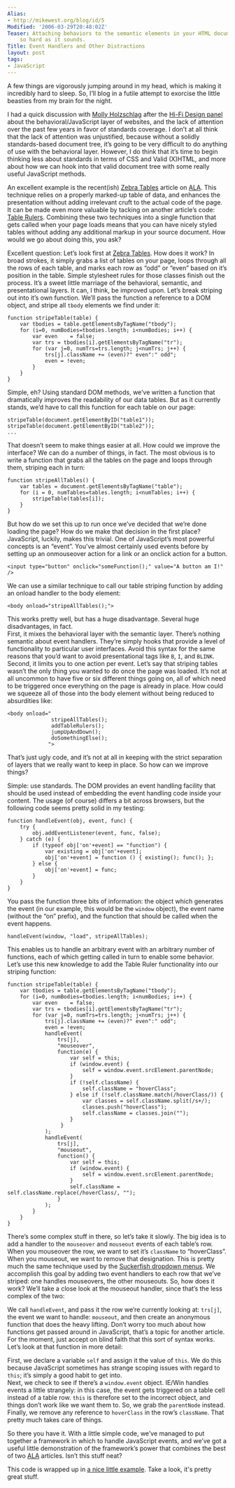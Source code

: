 ```yaml
---
Alias:
- http://mikewest.org/blog/id/5
Modified: '2006-03-29T20:48:02Z'
Teaser: Attaching behaviors to the semantic elements in your HTML document isn't nearly
    so hard as it sounds.
Title: Event Handlers and Other Distractions
layout: post
tags:
- JavaScript
---
```

A few things are vigorously jumping around in my head, which is making it incredibly hard to sleep. So, I’ll blog in a futile attempt to exorcise the little beasties from my brain for the night.

I had a quick discussion with [Molly Holzschlag][1] after the [Hi-Fi Design panel][2] about the behavioral/JavaScript layer of websites, and the lack of attention over the past few years in favor of standards coverage. I don’t at all think that the lack of attention was unjustified, because without a solidly standards-based document tree, it’s going to be very difficult to do anything of use with the behavioral layer. However, I do think that it’s time to begin thinking less about standards in terms of CSS and Valid (X)HTML, and more about how we can hook into that valid document tree with some really useful JavaScript methods.

An excellent example is the recent(ish) [Zebra Tables][3] article on [ALA][4]. This technique relies on a properly marked-up table of data, and enhances the presentation without adding irrelevant cruft to the actual code of the page. It can be made even more valuable by tacking on another article’s code: [Table Rulers][5]. Combining these two techniques into a single function that gets called when your page loads means that you can have nicely styled tables without adding any additional markup in your source document. How would we go about doing this, you ask?

Excellent question: Let’s look first at [Zebra Tables][3]. How does it work? In broad strokes, it simply grabs a list of tables on your page, loops through all the rows of each table, and marks each row as “odd” or “even” based on it’s position in the table. Simple stylesheet rules for those classes finish out the process. It’s a sweet little marriage of the behavioral, semantic, and presentational layers. It can, I think, be improved upon. Let’s break striping out into it’s own function. We’ll pass the function a reference to a DOM object, and stripe all `tbody` elements we find under it:
    
    function stripeTable(table) {
        var tbodies = table.getElementsByTagName("tbody");
        for (i=0, numBodies=tbodies.length; i<numBodies; i++) {
            var even    = false;
            var trs = tbodies[i].getElementsByTagName("tr");
            for (var j=0, numTrs=trs.length; j<numTrs; j++) {
                trs[j].className += (even)?" even":" odd";
                even = !even;
            }
        }
    }
    

Simple, eh? Using standard DOM methods, we’ve written a function that dramatically improves the readability of our data tables. But as it currently stands, we’d have to call this function for each table on our page:
    
    stripeTable(document.getElementByID("table1"));
    stripeTable(document.getElementByID("table2"));
    ...
    

That doesn’t seem to make things easier at all. How could we improve the interface? We can do a number of things, in fact. The most obvious is to write a function that grabs all the tables on the page and loops through them, striping each in turn:
    
    function stripeAllTables() {
        var tables = document.getElementsByTagName("table");
        for (i = 0, numTables=tables.length; i<numTables; i++) {
            stripeTable(tables[i]);
        }
    }
    

But how do we set this up to run once we’ve decided that we’re done loading the page? How do we make that decision in the first place? JavaScript, luckily, makes this trivial. One of JavaScript’s most powerful concepts is an “event”. You’ve almost certainly used events before by setting up an onmouseover action for a link or an onclick action for a button. 
    
    <input type="button" onclick="someFunction();" value="A button am I!" />
    

We can use a similar technique to call our table striping function by adding an onload handler to the body element:
    
    <body onload="stripeAllTables();">

This works pretty well, but has a huge disadvantage. Several huge disadvantages, in fact.  
First, it mixes the behavioral layer with the semantic layer. There’s nothing semantic about event handlers. They’re simply hooks that provide a level of functionality to particular user interfaces. Avoid this syntax for the same reasons that you’d want to avoid presentational tags like `B`, `I`, and `BLINK`. Second, it limits you to one action per event. Let’s say that striping tables wasn’t the only thing you wanted to do once the page was loaded. It’s not at all uncommon to have five or six different things going on, all of which need to be triggered once everything on the page is already in place. How could we squeeze all of those into the body element without being reduced to absurdities like:
    
    <body onload="
                  stripeAllTables();
                  addTableRulers(); 
                  jumpUpAndDown(); 
                  doSomethingElse();
                 ">
    

That’s just ugly code, and it’s not at all in keeping with the strict separation of layers that we really want to keep in place. So how can we improve things?

Simple: use standards. The DOM provides an event handling facility that should be used instead of embedding the event handling code inside your content. The usage (of course) differs a bit across browsers, but the following code seems pretty solid in my testing:
    
    function handleEvent(obj, event, func) {
        try {
            obj.addEventListener(event, func, false);
        } catch (e) {
            if (typeof obj['on'+event] == "function") {
                var existing = obj['on'+event];
                obj['on'+event] = function () { existing(); func(); };
            } else {
                obj['on'+event] = func;                        
            }
        }
    } 
    

You pass the function three bits of information: the object which generates the event (in our example, this would be the `window` object), the event name (without the “on” prefix), and the function that should be called when the event happens.
    
    handleEvent(window, "load", stripeAllTables);
    

This enables us to handle an arbitrary event with an arbitrary number of functions, each of which getting called in turn to enable some behavior. Let’s use this new knowledge to add the Table Ruler functionality into our striping function:
    
    function stripeTable(table) {
        var tbodies = table.getElementsByTagName("tbody");
        for (i=0, numBodies=tbodies.length; i<numBodies; i++) {
            var even    = false;
            var trs = tbodies[i].getElementsByTagName("tr");
            for (var j=0, numTrs=trs.length; j<numTrs; j++) {
                trs[j].className += (even)?" even":" odd";
                even = !even;
                handleEvent(
                    trs[j], 
                    "mouseover", 
                    function(e) { 
                        var self = this;
                        if (window.event) {
                            self = window.event.srcElement.parentNode;
                        }
                        if (!self.className) {
                            self.className = "hoverClass";
                        } else if (!self.className.match(/hoverClass/)) {
                            var classes = self.className.split(/s+/);
                            classes.push("hoverClass");
                            self.className = classes.join("");
                        }
                     }
                );
                handleEvent(
                    trs[j], 
                    "mouseout", 
                    function() {
                        var self = this;
                        if (window.event) {
                            self = window.event.srcElement.parentNode;
                        }
                        self.className = self.className.replace(/hoverClass/, "");
                    }
                );
            }
        }
    }
    

There’s some complex stuff in there, so let’s take it slowly. The big idea is to add a handler to the `mouseover` and `mouseout` events of each table’s row. When you mouseover the row, we want to set it’s `className` to “hoverClass”. When you mouseout, we want to remove that designation. This is pretty much the same technique used by the [Suckerfish dropdown menus][6]. We accomplish this goal by adding two event handlers to each row that we’ve striped: one handles mouseovers, the other mouseouts. So, how does it work? We’ll take a close look at the mouseout handler, since that’s the less complex of the two:

We call `handleEvent`, and pass it the row we’re currently looking at: `trs[j]`, the event we want to handle: `mouseout`, and then create an anonymous function that does the heavy lifting. Don’t worry too much about how functions get passed around in JavaScript, that’s a topic for another article. For the moment, just accept on blind faith that this sort of syntax works. Let’s look at that function in more detail:

First, we declare a variable `self` and assign it the value of `this`. We do this because JavaScript sometimes has strange scoping issues with regard to `this`; it’s simply a good habit to get into.  
Next, we check to see if there’s a `window.event` object. IE/Win handles events a little strangely: in this case, the event gets triggered on a table cell instead of a table row. `this` is therefore set to the incorrect object, and things don’t work like we want them to. So, we grab the `parentNode` instead. Finally, we remove any reference to `hoverClass` in the row’s `className`. That pretty much takes care of things.

So there you have it. With a little simple code, we’ve managed to put together a framework in which to handle JavaScript events, and we’ve got a useful little demonstration of the framework’s power that combines the best of two [ALA][4] articles. Isn’t this stuff neat?

This code is wrapped up in [a nice little example][7]. Take a look, it's pretty great stuff.

   [1]: http://molly.com/
   [2]: http://2005.sxsw.com/interactive/conference/panels/?action=show&id=IAP0074
   [3]: http://alistapart.com/articles/zebratables/
   [4]: http://alistapart.com/
   [5]: http://alistapart.com/articles/tableruler/
   [6]: http://www.alistapart.com/articles/dropdowns/
   [7]: /projects/files/EventHandler/javascriptEventHandlingExample.html

